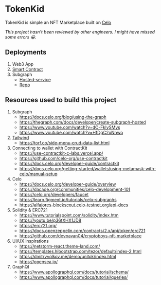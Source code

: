 # TokenKid

TokenKid is simple an NFT Marketplace built on [Celo](https://celo.org)

_This project hasn't been reviewed by other engineers. I might have missed some errors 😀._

## Deployments
1. Web3 App
2. [Smart Contract](https://alfajores-blockscout.celo-testnet.org/address/0x3BF90f17A0dCA60aDf464d1ac4A8e921f18D8a23/contracts)
3. Subgraph
    * [Hosted-service](https://thegraph.com/hosted-service/subgraph/victorjambo/tokenkid?selected=playground)
    * [Repo](https://github.com/victorjambo/tokenkid-subgraph)

## Resources used to build this project

1. Subgraph
    * https://docs.celo.org/blog/using-the-graph
    * https://thegraph.com/docs/developer/create-subgraph-hosted
    * https://www.youtube.com/watch?v=dO-FkIySMys
    * https://www.youtube.com/watch?v=HfDgC2oNnwo
2. [Tailwind](https://tailwindcss.com/)
    * https://torf.co/side-menu-crud-data-list.html
3. Connecting to wallet with ContractKit
    * https://use-contractkit-c-labs.vercel.app/
    * https://github.com/celo-org/use-contractkit
    * https://docs.celo.org/developer-guide/contractkit
    * https://docs.celo.org/getting-started/wallets/using-metamask-with-celo/manual-setup
4. Celo
    * https://docs.celo.org/developer-guide/overview
    * https://dacade.org/communities/celo-development-101
    * https://celo.org/developers/faucet
    * https://learn.figment.io/tutorials/celo-subgraphs
    * https://alfajores-blockscout.celo-testnet.org/api-docs
5. Solidity & ERC721
    * https://www.tutorialspoint.com/solidity/index.htm
    * https://youtu.be/p36tXHX1JD8
    * https://erc721.org/
    * https://docs.openzeppelin.com/contracts/2.x/api/token/erc721
    * https://github.com/devpavan04/cryptoboys-nft-marketplace
6. UI/UX inspirations
    * https://netstorm-react.theme-land.com/
    * https://templates.hibootstrap.com/tezor/default/index-2.html
    * https://dmitryvolkov.me/demo/unitok/index.html
    * https://opensea.io/
7. GraphQl
    * https://www.apollographql.com/docs/tutorial/schema/
    * https://www.apollographql.com/docs/tutorial/queries/
  
